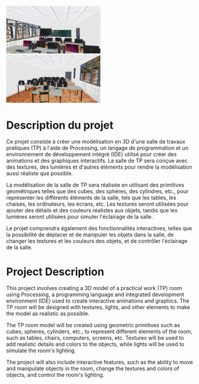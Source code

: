 
<img src="./Data/images/demo1.png" alt="Demo 1" style="width: 50%; margin-right:10px"><img src="./Data/images/demo2.png" alt="Demo 2" style="width: 50%;">



# Description du projet

Ce projet consiste à créer une modélisation en 3D d'une salle de travaux pratiques (TP) à l'aide de Processing, un langage de programmation et un environnement de développement intégré (IDE) utilisé pour créer des animations et des graphiques interactifs. La salle de TP sera conçue avec des textures, des lumières et d'autres éléments pour rendre la modélisation aussi réaliste que possible.

La modélisation de la salle de TP sera réalisée en utilisant des primitives géométriques telles que des cubes, des sphères, des cylindres, etc., pour représenter les différents éléments de la salle, tels que les tables, les chaises, les ordinateurs, les écrans, etc. Les textures seront utilisées pour ajouter des détails et des couleurs réalistes aux objets, tandis que les lumières seront utilisées pour simuler l'éclairage de la salle.

Le projet comprendra également des fonctionnalités interactives, telles que la possibilité de déplacer et de manipuler les objets dans la salle, de changer les textures et les couleurs des objets, et de contrôler l'éclairage de la salle.


# Project Description

This project involves creating a 3D model of a practical work (TP) room using Processing, a programming language and integrated development environment (IDE) used to create interactive animations and graphics. The TP room will be designed with textures, lights, and other elements to make the model as realistic as possible.

The TP room model will be created using geometric primitives such as cubes, spheres, cylinders, etc., to represent different elements of the room, such as tables, chairs, computers, screens, etc. Textures will be used to add realistic details and colors to the objects, while lights will be used to simulate the room's lighting.

The project will also include interactive features, such as the ability to move and manipulate objects in the room, change the textures and colors of objects, and control the room's lighting.
